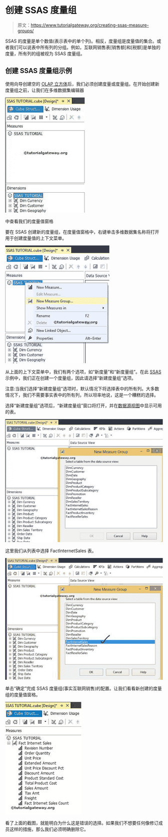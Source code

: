 # 创建 SSAS 度量组

> 原文：<https://www.tutorialgateway.org/creating-ssas-measure-groups/>

SSAS 的度量是单个数值(表示表中的单个列)。相反，度量组是度量值的集合。或者我们可以说表中所有列的分组。例如，互联网销售表[销售额]和[税额]是单独的度量，所有列的组被视为 SSAS 度量组。

## 创建 SSAS 度量组示例

使用向导创建空的 [OLAP 立方体](https://www.tutorialgateway.org/create-olap-cube-in-ssas/)后，我们必须创建度量或度量组。在开始创建新度量组之前，让我们在多维数据集编辑器

![SSAS Measure Groups 1](img/74a40110686bf7777929f988941b9234.png)

中查看我们的度量值窗格

要在 SSAS 创建新的度量组，在度量值窗格中，右键单击多维数据集名称将打开用于创建度量值的上下文菜单。

![SSAS Measure Groups 2](img/c1472ca5e0f706df5b88f0795a97851c.png)

从上面的上下文菜单中，我们有两个选项，如“新度量”和“新度量组”。在此 [SSAS](https://www.tutorialgateway.org/ssas/) 示例中，我们正在创建一个度量组，因此请选择“新建度量组”选项。

注意:当我们选择“新建度量组”选项时，默认情况下将选择表中的所有列。大多数情况下，我们不需要事实表中的所有列，所以坦率地说，这是一个糟糕的选择。

选择“新建度量组”选项后，“新建度量组”窗口将打开，并在[数据源视图](https://www.tutorialgateway.org/ssas-data-source-view/)中显示可用的表。

![SSAS Measure Groups 3](img/54628df429cfe902878519048710a224.png)

这里我们从列表中选择 FactInternetSales 表。

![SSAS Measure Groups 4](img/3b916a3b6d792ecd5ec493487ea28359.png)

单击“确定”完成 SSAS 度量组(事实互联网销售)的配置。让我们看看新创建的度量组的度量值窗格。

![SSAS Measure Groups 5](img/52770f435e46f7d72b3a3f7b5f820772.png)

看了上面的截图，就能明白为什么这是错误的选择。如果我们不想要任何像修订成员这样的措施，那么我们必须明确删除它。